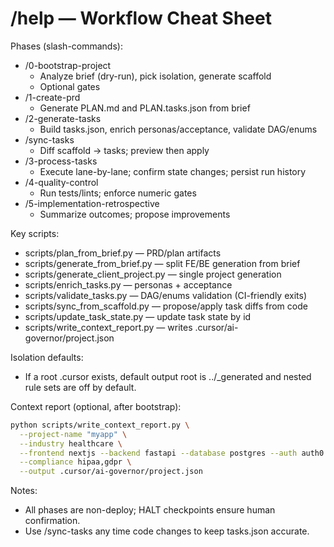 # /help — Workflow Cheat Sheet

Phases (slash-commands):
- /0-bootstrap-project
  - Analyze brief (dry-run), pick isolation, generate scaffold
  - Optional gates
- /1-create-prd
  - Generate PLAN.md and PLAN.tasks.json from brief
- /2-generate-tasks
  - Build tasks.json, enrich personas/acceptance, validate DAG/enums
- /sync-tasks
  - Diff scaffold → tasks; preview then apply
- /3-process-tasks
  - Execute lane-by-lane; confirm state changes; persist run history
- /4-quality-control
  - Run tests/lints; enforce numeric gates
- /5-implementation-retrospective
  - Summarize outcomes; propose improvements

Key scripts:
- scripts/plan_from_brief.py — PRD/plan artifacts
- scripts/generate_from_brief.py — split FE/BE generation from brief
- scripts/generate_client_project.py — single project generation
- scripts/enrich_tasks.py — personas + acceptance
- scripts/validate_tasks.py — DAG/enums validation (CI-friendly exits)
- scripts/sync_from_scaffold.py — propose/apply task diffs from code
- scripts/update_task_state.py — update task state by id
- scripts/write_context_report.py — writes .cursor/ai-governor/project.json

Isolation defaults:
- If a root .cursor exists, default output root is ../_generated and nested rule sets are off by default.

Context report (optional, after bootstrap):
```bash
python scripts/write_context_report.py \
  --project-name "myapp" \
  --industry healthcare \
  --frontend nextjs --backend fastapi --database postgres --auth auth0 --deploy aws \
  --compliance hipaa,gdpr \
  --output .cursor/ai-governor/project.json
```

Notes:
- All phases are non-deploy; HALT checkpoints ensure human confirmation.
- Use /sync-tasks any time code changes to keep tasks.json accurate.